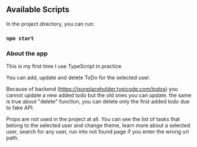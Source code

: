 ## Available Scripts

In the project directory, you can run:

### `npm start`

### About the app

This is my first time I use TypeScript in practice

You can add, update and delete ToDo for the selected user.

Because of backend (https://jsonplaceholder.typicode.com/todos) you cannot update a new added todo but the old ones you can update. the same is true about "delete" function, you can delete only the first added todo due to fake API.

Props are not used in the project at all. You can see the list of tasks that belong to the selected user and change theme, learn more about a selected user, search for any user, run into not found page if you enter the wrong url path.
